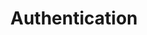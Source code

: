 ---
title: Authentication
position: 1.2
description: ### You must authenticate before you can get data with the API
parameters:
  - name:
    content:
content_markdown: |-
  ### The Technopedia Version 6.0 API is hosted by Flexera, so no installation is required.
  ### Throughout this document we provide you with inline examples regarding how to perform requests to the API. 
  #### The cURL examples should work on most systems. Mac and Linux users typically have cURL installed already, although Windows users will likely need to install cURL.
  #### The Technopedia Version 6.0 API uses OAuth for authentication. To authenticate a session, pass your key in the request header. Your API key should have been provided to you by Flexera support. If you do not have a key please contact support.
  ### All errors will return JSON in the following format
left_code_blocks:
  - code_block: |-
      $.ajax({
        "url": "http://api.myapp.com/books/3",
        "type": "DELETE",
        "data": {
          "token": "YOUR_APP_KEY"
        },
        "success": function(data) {
          alert(data);
        }
      });
    title: jQuery
    language: javascript
right_code_blocks:
  - code_block: |2-
      {
        "id": 3,
        "status": "deleted"
      }
    title: Response
    language: json
  - code_block: |2-
      {
        "error": true,
        "message": "Book doesn't exist"
      }
    title: Error
    language: json
---